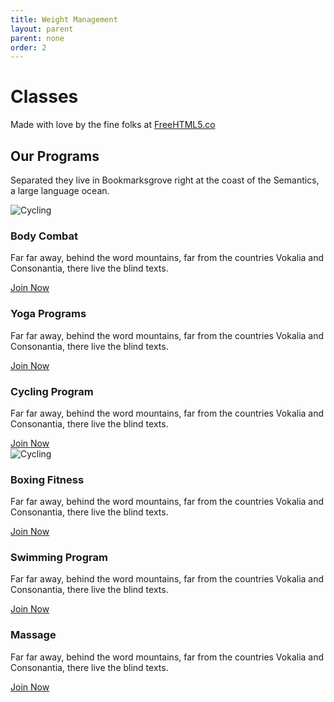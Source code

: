 ```yaml
---
title: Weight Management
layout: parent
parent: none
order: 2
---
```


<div class="fh5co-parallax" style="background-image: url(images/home-image-2.jpg);" data-stellar-background-ratio="0.5">
	<div class="overlay"></div>
	<div class="container">
		<div class="row">
			<div class="col-md-8 col-md-offset-2 col-sm-12 col-sm-offset-0 col-xs-12 col-xs-offset-0 text-center fh5co-table">
				<div class="fh5co-intro fh5co-table-cell animate-box">
					<h1 class="text-center">Classes</h1>
					<p>Made with love by the fine folks at <a href="http://freehtml5.co">FreeHTML5.co</a></p>
				</div>
			</div>
		</div>
	</div>
</div>
<!-- end: fh5co-parallax -->
<!-- end:fh5co-hero -->
<div id="fh5co-programs-section">
	<div class="container">
		<div class="row">
			<div class="col-md-8 col-md-offset-2">
				<div class="heading-section text-center animate-box">
					<h2>Our Programs</h2>
					<p>Separated they live in Bookmarksgrove right at the coast of the Semantics, a large language ocean.</p>
				</div>
			</div>
		</div>
		<div class="row text-center">
			<div class="col-md-4 col-sm-6">
				<div class="program animate-box">
					<img src="images/fit-dumbell.svg" alt="Cycling">
					<h3>Body Combat</h3>
					<p>Far far away, behind the word mountains, far from the countries Vokalia and Consonantia, there live the blind texts. </p>
					<span><a href="#" class="btn btn-default">Join Now</a></span>
				</div>
			</div>
			<div class="col-md-4 col-sm-6">
				<div class="program animate-box">
					<img src="images/fit-yoga.svg" alt="">
					<h3>Yoga Programs</h3>
					<p>Far far away, behind the word mountains, far from the countries Vokalia and Consonantia, there live the blind texts. </p>
					<span><a href="#" class="btn btn-default">Join Now</a></span>
				</div>
			</div>
			<div class="col-md-4 col-sm-6">
				<div class="program animate-box">
					<img src="images/fit-cycling.svg" alt="">
					<h3>Cycling Program</h3>
					<p>Far far away, behind the word mountains, far from the countries Vokalia and Consonantia, there live the blind texts. </p>
					<span><a href="#" class="btn btn-default">Join Now</a></span>
				</div>
			</div>
			<div class="col-md-4 col-sm-6">
				<div class="program animate-box">
					<img src="images/fit-boxing.svg" alt="Cycling">
					<h3>Boxing Fitness</h3>
					<p>Far far away, behind the word mountains, far from the countries Vokalia and Consonantia, there live the blind texts. </p>
					<span><a href="#" class="btn btn-default">Join Now</a></span>
				</div>
			</div>
			<div class="col-md-4 col-sm-6">
				<div class="program animate-box">
					<img src="images/fit-swimming.svg" alt="">
					<h3>Swimming Program</h3>
					<p>Far far away, behind the word mountains, far from the countries Vokalia and Consonantia, there live the blind texts. </p>
					<span><a href="#" class="btn btn-default">Join Now</a></span>
				</div>
			</div>
			<div class="col-md-4 col-sm-6">
				<div class="program animate-box">
					<img src="images/fit-massage.svg" alt="">
					<h3>Massage</h3>
					<p>Far far away, behind the word mountains, far from the countries Vokalia and Consonantia, there live the blind texts. </p>
					<span><a href="#" class="btn btn-default">Join Now</a></span>
				</div>
			</div>
		</div>
	</div>
</div>